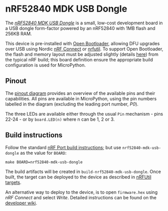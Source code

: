 nRF52840 MDK USB Dongle
=======================

The *[nRF52840 MDK USB
Dongle](https://wiki.makerdiary.com/nrf52840-mdk-usb-dongle)* is a small,
low-cost development board in a USB dongle form-factor powered by an nRF52840
with 1MB flash and 256KB RAM.

This device is pre-installed with [Open
Bootloader](https://wiki.makerdiary.com/nrf52840-mdk-usb-dongle/programming/),
allowing DFU upgrades over USB using Nordic [nRF
Connect](https://www.nordicsemi.com/Software-and-tools/Development-Tools/nRF-Connect-for-desktop)
or [nrfutil](https://github.com/NordicSemiconductor/pc-nrfutil/). To support
Open Bootloader, the flash and memory layout must be adjusted slightly (details
[here](https://devzone.nordicsemi.com/nordic/short-range-guides/b/getting-started/posts/nrf52840-dongle-programming-tutorial))
from the typical nRF build; this board definition ensure the appropriate build
configuration is used for MicroPython.


Pinout
------

The [pinout
diagram](https://wiki.makerdiary.com/nrf52840-mdk-usb-dongle/#pinout-diagram)
provides an overview of the available pins and their capabilities. All pins are
available in MicroPython, using the pin numbers labelled in the diagram
(excluding the leading port number, *P0*).

The three LEDs are available either through the usual `Pin` mechanism - pins
22-24 - or by `board.LED(n)` where n can be 1, 2 or 3.


Build instructions
------------------

Follow the standard [nRF Port build instructions](../../README.md); but use
`nrf52840-mdk-usb-dongle` as the value for `BOARD`:

    make BOARD=nrf52840-mdk-usb-dongle

The build artifacts will be created in `build-nrf52840-mdk-usb-dongle`. Once
built, the target can be deployed to the device as described in
[nRFUtil targets](../../README.md#nrfutil-targets).

An alternative way to deploy to the device, is to open `firmware.hex` using
*nRF Connect* and select *Write*. Detailed instructions can be found on the
[developer
wiki](https://wiki.makerdiary.com/nrf52840-mdk-usb-dongle/programming/). 
